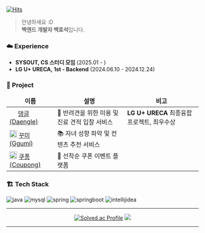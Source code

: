 [![Hits](https://hits.seeyoufarm.com/api/count/incr/badge.svg?url=https%3A%2F%2Fgithub.com%2Falexization&count_bg=%238B4F0D&title_bg=%23555555&icon=smugmug.svg&icon_color=%23E7E7E7&title=Hi%2C+there%21&edge_flat=false)](https://hits.seeyoufarm.com)  

> 안녕하세요 :D  
> **백엔드 개발자 백효석**입니다.

### ☁️ Experience
- **SYSOUT, CS 스터디 모임** (2025.01 - )
- **LG U+ URECA, 1st - Backend** (2024.06.10 - 2024.12.24)

### 🚀 Project
<table>
  <thead align="center">
    <tr border: none;>
      <td><b>이름</b></td>
      <td><b>설명</b></td>
      <td><b>비고</b></td>
    </tr>
  </thead>
  <tbody>
    <tr>
      <td>
        <img src="https://github.com/user-attachments/assets/707b4c0b-fc84-448e-92a6-ee67166f9f67" width="18px" height="16px"/>
        <a href="https://github.com/DDog-org/daengle-server">댕글(Daengle)</a>
      </td>
      <td>🐶 반려견을 위한 미용 및 진료 견적 입찰 서비스</td>
      <td><strong>LG U+ URECA</strong> 최종융합프로젝트, 최우수상</td>
    </tr>
    <tr>
      <td>
        <img src="https://github.com/user-attachments/assets/88c19970-df3b-49ea-98c4-53fee729f140" width="20px" height="20px" />
        <a href="https://github.com/ggumiggumi/ggumi-backend">꾸미(Ggumi)</a>
      </td>
      <td>📚 자녀 성향 파악 및 컨텐츠 추천 서비스</td>
      <td></td>
    </tr>
    <tr>
      <td>
        <img src="https://github.com/user-attachments/assets/7e1c59ff-b4d2-4832-a484-6b1f35cbf992" width="20px" height="20px" />
        <a href="https://github.com/OnePage-org/coupong-backend">쿠퐁(Coupong)</a>
      </td>
      <td>🎫 선착순 쿠폰 이벤트 플랫폼</td>
      <td></td>
    </tr>
  </tbody>
</table>

### 🏗 Tech Stack
![java](https://img.shields.io/badge/Java-007396?style=for-the-badge&logo=openjdk&logoColor=white)
![mysql](https://img.shields.io/badge/mysql-4479A1.svg?&style=for-the-badge&logo=mysql&logoColor=white)
![spring](https://img.shields.io/badge/Spring-6DB33F?style=for-the-badge&logo=spring&logoColor=white)
![springboot](https://img.shields.io/badge/spring%20boot-6DB33F.svg?&style=for-the-badge&logo=springboot&logoColor=white)
![intellijidea](https://img.shields.io/badge/intellij%20idea-000000.svg?&style=for-the-badge&logo=intellijidea&logoColor=white)

---
<div align=center>

[![Solved.ac Profile](http://mazassumnida.wtf/api/v2/generate_badge?boj=alexization)](https://solved.ac/alexization/) 
<a href="https://solved.ac/alexization"><img src="http://mazandi.herokuapp.com/api?handle=alexization&theme=warm"/></a>

</div>

---
